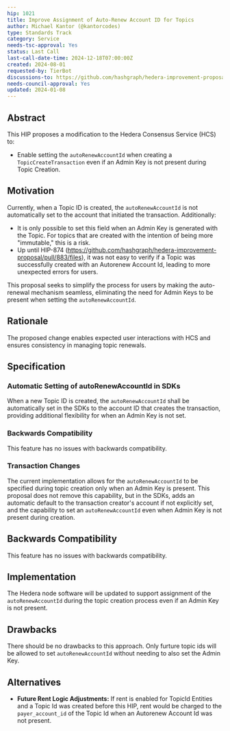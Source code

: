 ```yaml
---
hip: 1021
title: Improve Assignment of Auto-Renew Account ID for Topics
author: Michael Kantor (@kantorcodes)
type: Standards Track
category: Service
needs-tsc-approval: Yes
status: Last Call
last-call-date-time: 2024-12-18T07:00:00Z
created: 2024-08-01
requested-by: TierBot
discussions-to: https://github.com/hashgraph/hedera-improvement-proposal/pull/1021
needs-council-approval: Yes
updated: 2024-01-08
---
```


## Abstract

This HIP proposes a modification to the Hedera Consensus Service (HCS) to:
 - Enable setting the `autoRenewAccountId` when creating a `TopicCreateTransaction` even if an Admin Key is not present during Topic Creation.


## Motivation

Currently, when a Topic ID is created, the `autoRenewAccountId` is not automatically set to the account that initiated the transaction. Additionally:

- It is only possible to set this field when an Admin Key is generated with the Topic. For topics that are created with the intention of being more "immutable," this is a risk.
- Up until HIP-874 (https://github.com/hashgraph/hedera-improvement-proposal/pull/883/files), it was not easy to verify if a Topic was successfully created with an Autorenew Account Id, leading to more unexpected errors for users.

This proposal seeks to simplify the process for users by making the auto-renewal mechanism seamless, eliminating the need for Admin Keys to be present when setting the `autoRenewAccountId`. 

## Rationale

The proposed change enables expected user interactions with HCS and ensures consistency in managing topic renewals. 

## Specification

### Automatic Setting of autoRenewAccountId in SDKs

When a new Topic ID is created, the `autoRenewAccountId` shall be automatically set in the SDKs to the account ID that creates the transaction, providing additional flexibility for when an Admin Key is not set.

### Backwards Compatibility

This feature has no issues with backwards compatibility.

### Transaction Changes

The current implementation allows for the `autoRenewAccountId` to be specified during topic creation only when an Admin Key is present. This proposal does not remove this capability, but in the SDKs, adds an automatic default to the transaction creator's account if not explicitly set, and the capability to set an `autoRenewAccountId` even when Admin Key is not present during creation.

## Backwards Compatibility

This feature has no issues with backwards compatibility.

## Implementation

The Hedera node software will be updated to support assignment of the `autoRenewAccountId` during the topic creation process even if an Admin Key is not present.

## Drawbacks

There should be no drawbacks to this approach. Only furture topic ids will be allowed to set `autoRenewAccountId` without needing to also set the Admin Key. 

## Alternatives

- **Future Rent Logic Adjustments:** If rent is enabled for TopicId Entities and a Topic Id was created before this HIP, rent would be charged to the `payer_account_id` of the Topic Id when an Autorenew Account Id was not present.

